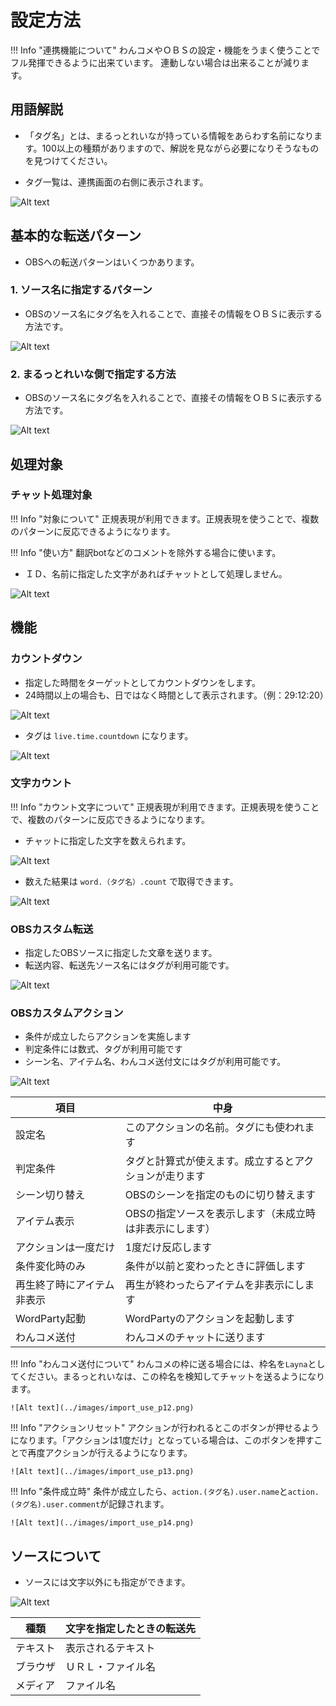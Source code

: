 # 設定方法

!!! Info "連携機能について"
    わんコメやＯＢＳの設定・機能をうまく使うことでフル発揮できるように出来ています。
    連動しない場合は出来ることが減ります。

## 用語解説

* 「タグ名」とは、まるっとれいなが持っている情報をあらわす名前になります。100以上の種類がありますので、解説を見ながら必要になりそうなものを見つけてください。

* タグ一覧は、連携画面の右側に表示されます。

![Alt text](../images/import_use_p04.png)

## 基本的な転送パターン

* OBSへの転送パターンはいくつかあります。

### 1. ソース名に指定するパターン

* OBSのソース名にタグ名を入れることで、直接その情報をＯＢＳに表示する方法です。

![Alt text](../images/import_use_p03.png)

### 2. まるっとれいな側で指定する方法

* OBSのソース名にタグ名を入れることで、直接その情報をＯＢＳに表示する方法です。

![Alt text](../images/import_use_p05.png)

## 処理対象

### チャット処理対象

!!! Info "対象について"
    正規表現が利用できます。正規表現を使うことで、複数のパターンに反応できるようになります。

!!! Info "使い方"
    翻訳botなどのコメントを除外する場合に使います。

* ＩＤ、名前に指定した文字があればチャットとして処理しません。

![Alt text](../images/import_use_p09.png)

## 機能

### カウントダウン

* 指定した時間をターゲットとしてカウントダウンをします。
* 24時間以上の場合も、日ではなく時間として表示されます。（例：29:12:20）

![Alt text](../images/import_use_p02.png)

* タグは `live.time.countdown` になります。

![Alt text](../images/import_use_p06.png)

### 文字カウント

!!! Info "カウント文字について"
    正規表現が利用できます。正規表現を使うことで、複数のパターンに反応できるようになります。

* チャットに指定した文字を数えられます。

![Alt text](../images/import_use_p07.png)

* 数えた結果は `word.（タグ名）.count` で取得できます。

![Alt text](../images/import_use_p08.png)

### OBSカスタム転送

* 指定したOBSソースに指定した文章を送ります。
* 転送内容、転送先ソース名にはタグが利用可能です。

![Alt text](../images/import_use_p10.png)

### OBSカスタムアクション

* 条件が成立したらアクションを実施します
* 判定条件には数式、タグが利用可能です
* シーン名、アイテム名、わんコメ送付文にはタグが利用可能です。

![Alt text](../images/import_use_p11.png)

|項目|中身|
|---|-----|
|設定名|このアクションの名前。タグにも使われます|
|判定条件|タグと計算式が使えます。成立するとアクションが走ります|
|シーン切り替え|OBSのシーンを指定のものに切り替えます|
|アイテム表示|OBSの指定ソースを表示します（未成立時は非表示にします）|
|アクションは一度だけ|1度だけ反応します|
|条件変化時のみ|条件が以前と変わったときに評価します|
|再生終了時にアイテム非表示|再生が終わったらアイテムを非表示にします|
|WordParty起動|WordPartyのアクションを起動します|
|わんコメ送付|わんコメのチャットに送ります|

!!! Info "わんコメ送付について"
    わんコメの枠に送る場合には、枠名を`Layna`としてください。まるっとれいなは、この枠名を検知してチャットを送るようになります。

    ![Alt text](../images/import_use_p12.png)

!!! Info "アクションリセット"
    アクションが行われるとこのボタンが押せるようになります。「アクションは1度だけ」となっている場合は、このボタンを押すことで再度アクションが行えるようになります。

    ![Alt text](../images/import_use_p13.png)

!!! Info "条件成立時"
    条件が成立したら、`action.(タグ名).user.name`と`action.(タグ名).user.comment`が記録されます。

    ![Alt text](../images/import_use_p14.png)

## ソースについて

* ソースには文字以外にも指定ができます。

![Alt text](../images/import_use_p15.png)

|種類|文字を指定したときの転送先|
|---|-----|
|テキスト|表示されるテキスト|
|ブラウザ|ＵＲＬ・ファイル名|
|メディア|ファイル名|
